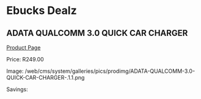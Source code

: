 
# Ebucks Dealz
## ADATA QUALCOMM 3.0 QUICK CAR CHARGER
[Product Page](https://www.ebucks.com/web/shop/productSelected.do?prodId=1236712921&catId=714948688)

Price: R249.00

Image: /web/cms/system/galleries/pics/prodimg/ADATA-QUALCOMM-3.0-QUICK-CAR-CHARGER-.1.1.png

Savings: 


	